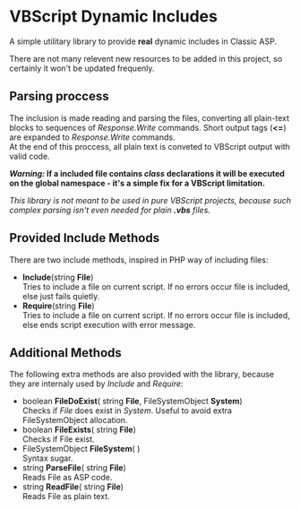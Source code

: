 # VBScript Dynamic Includes

A simple utilitary library to provide __real__ dynamic includes in Classic ASP.

There are not many relevent new resources to be added in this project, so certainly it won't be updated frequenly.



## Parsing proccess

The inclusion is made reading and parsing the files, converting all plain-text
blocks to sequences of _Response.Write_ commands. Short output tags (__&lt;=__) are expanded to _Response.Write_ commands.  
At the end of this proccess, all plain text is conveted to VBScript output with valid code.

**_Warning:_ If a included file contains *class* declarations it will be executed on the global namespace - it's a simple fix for a VBScript limitation.**


*This library is not meant to be used in pure VBScript projects, because such complex parsing isn't even needed for plain __.vbs__ files.*



## Provided Include Methods

There are two include methods, inspired in PHP way of including files:
* __Include__(string __File__)  
Tries to include a file on current script. If no errors occur file is included, else just fails quietly.
* __Require__(string __File__)  
Tries to include a file on current script. If no errors occur file is included, else ends script execution with error message.




## Additional Methods

The following extra methods are also provided with the library, because they are internaly used by *Include* and *Require*:
* boolean __FileDoExist__( string __File__, FileSystemObject __System__)  
Checks if _File_ does exist in _System_. Useful to avoid extra FileSystemObject allocation.
* boolean __FileExists__( string __File__)  
Checks if File exist.
* FileSystemObject __FileSystem__( )  
Syntax sugar.
* string __ParseFile__( string __File__)  
Reads File as ASP code.
* string __ReadFile__( string __File__)  
Reads File as plain text.
